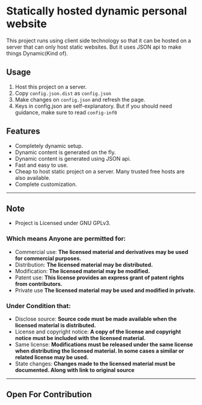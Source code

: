 # Statically hosted dynamic personal website

This project runs using client side technology so that it can be hosted on a server that can only host static websites. But it uses JSON api to make things Dynamic(Kind of). 

## Usage

1. Host this project on a server.
2. Copy `config.json.dist` as `config.json`
3. Make changes on `config.json` and refresh the page.
4. Keys in config.json are self-explanatory. But if you should need guidance, make sure to read `config-inf0` 

## Features
* Completely dynamic setup.
* Dynamic content is generated on the fly.
* Dynamic content is generated using JSON api.
* Fast and easy to use.
* Cheap to host static project on a server. Many trusted free hosts are also available.
* Complete customization.

---

## Note
- Project is Licensed under GNU GPLv3.

### Which means Anyone are permitted for:
- Commercial use: **The licensed material and derivatives may be used for commercial purposes.**
- Distribution: **The licensed material may be distributed.**
- Modification: **The licensed material may be modified.**
- Patent use: **This license provides an express grant of patent rights from contributors.**
- Private use **The licensed material may be used and modified in private.**

### Under Condition that:
- Disclose source: **Source code must be made available when the licensed material is distributed.**
- License and copyright notice: **A copy of the license and copyright notice must be included with the licensed material.**
- Same license: **Modifications must be released under the same license when distributing the licensed material. In some cases a similar or related license may be used.**
- State changes: **Changes made to the licensed material must be documented. Along with link to original source**

---
Open For Contribution
---

